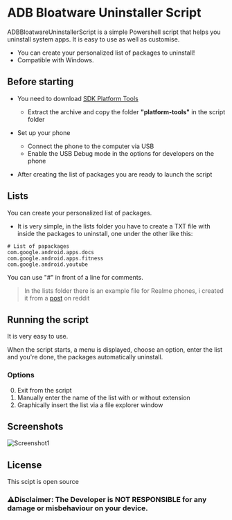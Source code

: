 # ADB Bloatware Uninstaller Script

ADBBloatwareUninstallerScript is a simple Powershell script that helps you uninstall system apps. It is easy to use as well as customise.

 - You can create your personalized list of packages to uninstall!
 - Compatible with Windows.

## Before starting

- You need to download [SDK Platform Tools ](https://developer.android.com/studio/releases/platform-tools#downloads)
  - Extract the archive and copy the folder **"platform-tools"** in the script folder

- Set up your phone
  - Connect the phone to the computer via USB
  - Enable the USB Debug mode in the options for developers on the phone

- After creating the list of packages you are ready to launch the script

## Lists
You can create your personalized list of packages.

- It is very simple, in the lists folder you have to create a TXT file with inside the packages  to uninstall, one under the other like this:

```
# List of papackages
com.google.android.apps.docs
com.google.android.apps.fitness
com.google.android.youtube
```
You can use "#" in front of a line for comments.

>In the lists folder there is an example file for Realme phones, i created it from a [post](https://www.reddit.com/r/Realme/comments/w12bbk/realme_rui_20_rui_30_debloat_list/found) on reddit 
## Running the script
It is very easy to use.

When the script starts, a menu is displayed, choose an option, enter the list and you're done, the packages automatically uninstall.

### Options
0. Exit from the script
1. Manually enter the name of the list with or without extension
2. Graphically insert the list via a file explorer window

## Screenshots
![Screenshot1](https://i.imgur.com/axPIwbOl.png "Screenshot1")

## License
This scipt is open source

### **:warning:Disclaimer:** The Developer is **NOT RESPONSIBLE** for any damage or misbehaviour on your device.
